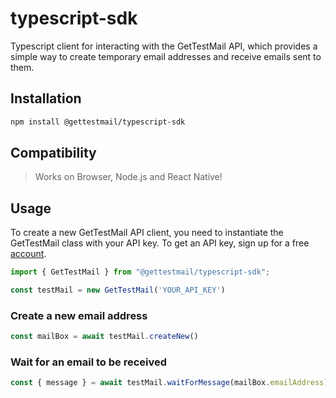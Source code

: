 # typescript-sdk
Typescript client for interacting with the GetTestMail API, which provides a simple way to create temporary email addresses and receive emails sent to them.

## Installation
```bash
npm install @gettestmail/typescript-sdk
```

## Compatibility

>Works on Browser, Node.js and React Native!


## Usage

To create a new GetTestMail API client, you need to instantiate the GetTestMail class with your API key. To get an API key, sign up for a free [account](https://gettestmail.com).


```typescript
import { GetTestMail } from "@gettestmail/typescript-sdk";

const testMail = new GetTestMail('YOUR_API_KEY')
```

### Create a new email address

```typescript
const mailBox = await testMail.createNew()
```

### Wait for an email to be received

```typescript
const { message } = await testMail.waitForMessage(mailBox.emailAddress)
```

